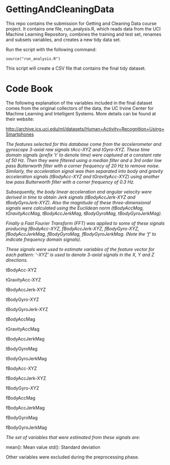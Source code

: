 GettingAndCleaningData
======================

This repo contains the submission for Getting and Cleaning Data course project.  It contains one file, run_analysis.R, which reads data from the UCI Machine Learning Repository, combines the training and test set, renames and subsets variables, and creates a new tidy data set.

Run the script with the following command:

    source("run_analysis.R")
    
This script will create a CSV file that contains the final tidy dataset.

Code Book
=================

The following explanation of the variables included in the final dataset comes from the original collectors of the data, the UC Irvine Center for Machine Learning and Intelligent Systems.  More details can be found at their website:

http://archive.ics.uci.edu/ml/datasets/Human+Activity+Recognition+Using+Smartphones

*The features selected for this database come from the accelerometer and gyroscope 3-axial raw signals tAcc-XYZ and tGyro-XYZ. These time domain signals (prefix 't' to denote time) were captured at a constant rate of 50 Hz. Then they were filtered using a median filter and a 3rd order low pass Butterworth filter with a corner frequency of 20 Hz to remove noise. Similarly, the acceleration signal was then separated into body and gravity acceleration signals (tBodyAcc-XYZ and tGravityAcc-XYZ) using another low pass Butterworth filter with a corner frequency of 0.3 Hz.*

*Subsequently, the body linear acceleration and angular velocity were derived in time to obtain Jerk signals (tBodyAccJerk-XYZ and tBodyGyroJerk-XYZ). Also the magnitude of these three-dimensional signals were calculated using the Euclidean norm (tBodyAccMag, tGravityAccMag, tBodyAccJerkMag, tBodyGyroMag, tBodyGyroJerkMag).*

*Finally a Fast Fourier Transform (FFT) was applied to some of these signals producing fBodyAcc-XYZ, fBodyAccJerk-XYZ, fBodyGyro-XYZ, fBodyAccJerkMag, fBodyGyroMag, fBodyGyroJerkMag. (Note the 'f' to indicate frequency domain signals).* 

*These signals were used to estimate variables of the feature vector for each pattern:*
*'-XYZ' is used to denote 3-axial signals in the X, Y and Z directions.*

tBodyAcc-XYZ

tGravityAcc-XYZ

tBodyAccJerk-XYZ

tBodyGyro-XYZ

tBodyGyroJerk-XYZ

tBodyAccMag

tGravityAccMag

tBodyAccJerkMag

tBodyGyroMag

tBodyGyroJerkMag

fBodyAcc-XYZ

fBodyAccJerk-XYZ

fBodyGyro-XYZ

fBodyAccMag

fBodyAccJerkMag

fBodyGyroMag

fBodyGyroJerkMag

*The set of variables that were estimated from these signals are:*

mean(): Mean value
std(): Standard deviation

Other variables were excluded during the preprocessing phase.
